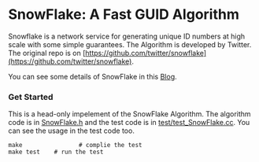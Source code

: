 # SnowFlake: A Fast GUID Algorithm

Snowflake is a network service for generating unique ID numbers at high scale with some simple guarantees. The Algorithm is developed by Twitter. The original repo is on [https://github.com/twitter/snowflake](https://github.com/twitter/snowflake).

You can see some details of SnowFlake in this [Blog](https://blog.twitter.com/engineering/en_us/a/2010/announcing-snowflake.html).

### Get Started

This is a head-only impelement of the SnowFlake Algorithm. The algorithm code is in [SnowFlake.h](./SnowFlake.h) and the test code is in [test/test_SnowFlake.cc](./test/test_SnowFlake.cc). You can see the usage in the test code too.

```shell
make                # complie the test
make test    # run the test
```
